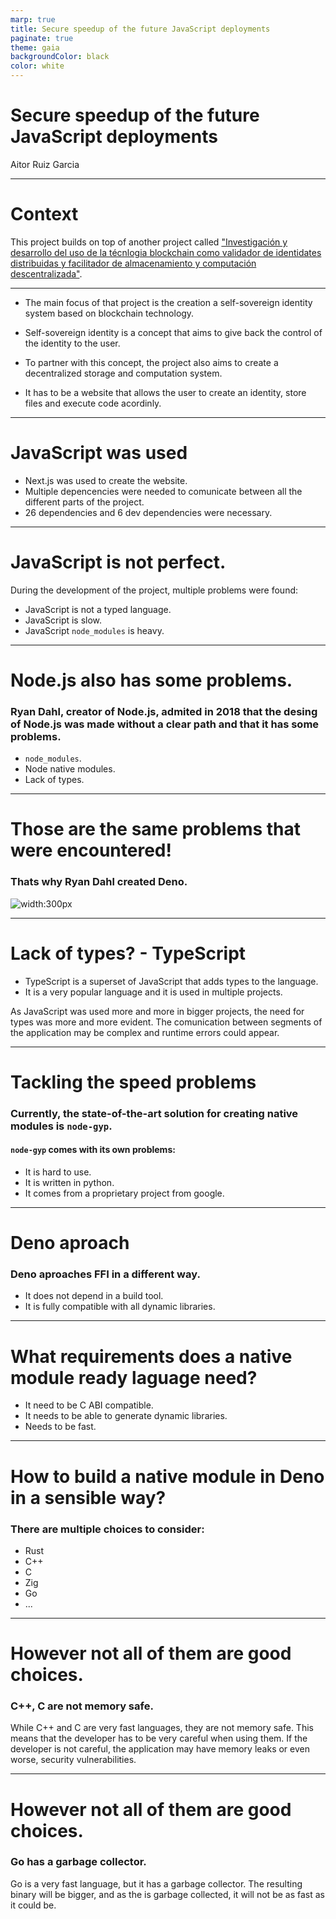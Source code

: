 ```yaml
---
marp: true
title: Secure speedup of the future JavaScript deployments
paginate: true
theme: gaia
backgroundColor: black
color: white
---
```


# Secure speedup of the future JavaScript deployments

Aitor Ruiz Garcia

---

# Context

This project builds on top of another project called ["Investigación y desarrollo del uso de la técnlogia blockchain como validador de identidates distribuidas y facilitador de almacenamiento y computación descentralizada"](https://github.com/aitorru/tfg-self-sovereign-identity).

---

- The main focus of that project is the creation a self-sovereign identity system based on blockchain technology.

- Self-sovereign identity is a concept that aims to give back the control of the identity to the user.

- To partner with this concept, the project also aims to create a decentralized storage and computation system.

- It has to be a website that allows the user to create an identity, store files and execute code acordinly.

---

<!-- _backgroundColor: orange  -->
<!-- _color: black  -->

# JavaScript was used

- Next.js was used to create the website.
- Multiple depencencies were needed to comunicate between all the different parts of the project.
- 26 dependencies and 6 dev dependencies were necessary.

---

<!-- _backgroundColor: orange  -->
<!-- _color: black  -->

# JavaScript is not perfect.

During the development of the project, multiple problems were found:

- JavaScript is not a typed language. <!-- The comunication with the needed libraries was not typed and multiple runtime errors could have been prevented -->
- JavaScript is slow.
- JavaScript `node_modules` is heavy.

---

<!-- _backgroundColor: orange  -->
<!-- _color: black  -->

# Node.js also has some problems.

### Ryan Dahl, creator of Node.js, admited in 2018 that the desing of Node.js was made without a clear path and that it has some problems.

- `node_modules`.
- Node native modules.
- Lack of types.

---

<!-- _backgroundColor: white  -->
<!-- _color: black  -->

# Those are the same problems that were encountered!

### Thats why Ryan Dahl created Deno.

![width:300px](https://raw.githubusercontent.com/denolib/high-res-deno-logo/master/deno_hr_circle.svg)

---

<!-- _backgroundColor: #007acc  -->
<!-- _color: white  -->

# Lack of types? - TypeScript

- TypeScript is a superset of JavaScript that adds types to the language.
- It is a very popular language and it is used in multiple projects.

As JavaScript was used more and more in bigger projects, the need for types was more and more evident. The comunication between segments of the application may be complex and runtime errors could appear.

---

# Tackling the speed problems

### Currently, the state-of-the-art solution for creating native modules is `node-gyp`.

#### `node-gyp` comes with its own problems:

- It is hard to use.
- It is written in python.
- It comes from a proprietary project from google.

---

<!-- _backgroundColor: white  -->
<!-- _color: black  -->

# Deno aproach

### Deno aproaches FFI in a different way.

- It does not depend in a build tool.
- It is fully compatible with all dynamic libraries.

---

# What requirements does a native module ready laguage need?

- It need to be C ABI compatible.
- It needs to be able to generate dynamic libraries.
- Needs to be fast.

---

# How to build a native module in Deno in a sensible way?

### There are multiple choices to consider:

- Rust
- C++
- C
- Zig
- Go
- ...

---

# However not all of them are good choices.

### C++, C are not memory safe.

While C++ and C are very fast languages, they are not memory safe. This means that the developer has to be very careful when using them. If the developer is not careful, the application may have memory leaks or even worse, security vulnerabilities.

---

# However not all of them are good choices.

### Go has a garbage collector.

Go is a very fast language, but it has a garbage collector. The resulting binary will be bigger, and as the is garbage collected, it will not be as fast as it could be.

